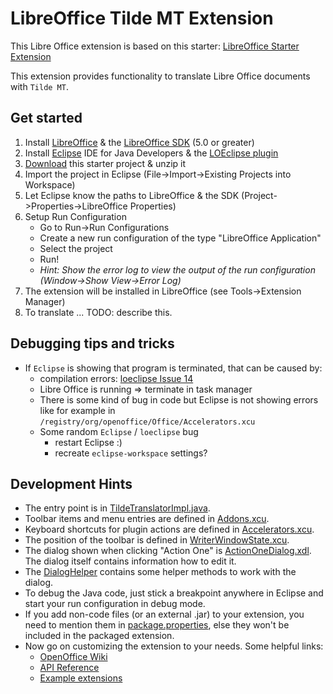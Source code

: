 # LibreOffice Tilde MT Extension

This Libre Office extension is based on this starter: [LibreOffice Starter Extension](https://github.com/smehrbrodt/libreoffice-starter-extension)

This extension provides functionality to translate Libre Office documents with `Tilde MT`.

## Get started

1. Install [LibreOffice](http://www.libreoffice.org/download) & the [LibreOffice SDK](http://www.libreoffice.org/download) (5.0 or greater)
2. Install [Eclipse](http://www.eclipse.org/) IDE for Java Developers & the [LOEclipse plugin](https://marketplace.eclipse.org/content/loeclipse)
3. [Download](https://github.com/smehrbrodt/libreoffice-starter-extension/archive/master.zip) this starter project & unzip it
4. Import the project in Eclipse (File->Import->Existing Projects into Workspace)
5. Let Eclipse know the paths to LibreOffice & the SDK (Project->Properties->LibreOffice Properties)
6. Setup Run Configuration
    * Go to Run->Run Configurations
    * Create a new run configuration of the type "LibreOffice Application"
    * Select the project
    * Run!
    * *Hint: Show the error log to view the output of the run configuration (Window->Show View->Error Log)*
7. The extension will be installed in LibreOffice (see Tools->Extension Manager)
8. To translate ... TODO: describe this.

## Debugging tips and tricks

* If `Eclipse` is showing that program is terminated, that can be caused by: 
  - compilation errors: [loeclipse Issue 14](https://github.com/LibreOffice/loeclipse/issues/14)
  - Libre Office is running => terminate in task manager
  - There is some kind of bug in code but Eclipse is not showing errors like for example in `/registry/org/openoffice/Office/Accelerators.xcu`
  - Some random `Eclipse` / `loeclipse` bug 
    - restart Eclipse :)
    - recreate `eclipse-workspace` settings? 

## Development Hints
* The entry point is in [TildeTranslatorImpl.java](https://github.com/smehrbrodt/libreoffice-starter-extension/blob/master/source/org/libreoffice/example/comp/StarterProjectImpl.java).
* Toolbar items and menu entries are defined in [Addons.xcu](https://github.com/smehrbrodt/libreoffice-starter-extension/blob/master/registry/org/openoffice/Office/Addons.xcu).
* Keyboard shortcuts for plugin actions are defined in [Accelerators.xcu](https://github.com/smehrbrodt/libreoffice-starter-extension/blob/master/registry/org/openoffice/Office/Accelerators.xcu).
* The position of the toolbar is defined in [WriterWindowState.xcu](https://github.com/smehrbrodt/libreoffice-starter-extension/blob/master/registry/org/openoffice/Office/UI/WriterWindowState.xcu).
* The dialog shown when clicking "Action One" is [ActionOneDialog.xdl](https://github.com/smehrbrodt/libreoffice-starter-extension/blob/master/dialog/ActionOneDialog.xdl). The dialog itself contains information how to edit it.
* The [DialogHelper](https://github.com/smehrbrodt/libreoffice-starter-extension/blob/master/source/org/libreoffice/example/helper/DialogHelper.java) contains some helper methods to work with the dialog.
* To debug the Java code, just stick a breakpoint anywhere in Eclipse and start your run configuration in debug mode.
* If you add non-code files (or an external .jar) to your extension, you need to mention them in [package.properties](https://github.com/smehrbrodt/libreoffice-starter-extension/blob/master/package.properties), else they won't be included in the packaged extension.
* Now go on customizing the extension to your needs. Some helpful links:
  * [OpenOffice Wiki](https://wiki.openoffice.org/wiki/Extensions_development)
  * [API Reference](http://api.libreoffice.org/docs/idl/ref/index.html)
  * [Example extensions](http://api.libreoffice.org/examples/examples.html#Java_examples)
